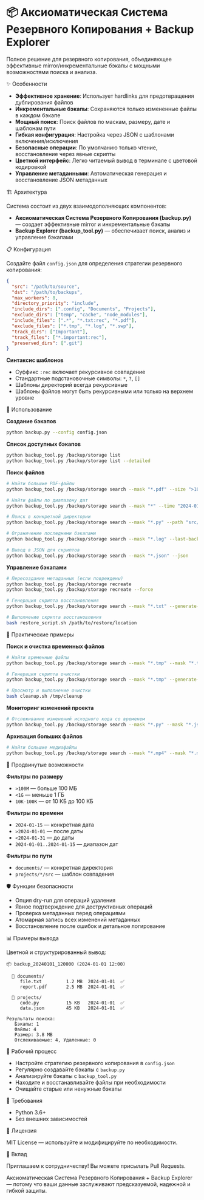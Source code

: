 # 📦 Аксиоматическая Система Резервного Копирования + Backup Explorer

Полное решение для резервного копирования, объединяющее эффективные mirror/инкрементальные бэкапы с мощными возможностями поиска и анализа.

✨ Особенности

* **Эффективное хранение**: Использует hardlinks для предотвращения дублирования файлов
* **Инкрементальные бэкапы**: Сохраняются только измененные файлы в каждом бэкапе
* **Мощный поиск**: Поиск файлов по маскам, размеру, дате и шаблонам пути
* **Гибкая конфигурация**: Настройка через JSON с шаблонами включения/исключения
* **Безопасные операции**: По умолчанию только чтение, восстановление через явные скрипты
* **Цветной интерфейс**: Легко читаемый вывод в терминале с цветовой кодировкой
* **Управление метаданными**: Автоматическая генерация и восстановление JSON метаданных

🏗 Архитектура

Система состоит из двух взаимодополняющих компонентов:

* **Аксиоматическая Система Резервного Копирования (backup.py)** — создает эффективные mirror и инкрементальные бэкапы
* **Backup Explorer (backup_tool.py)** — обеспечивает поиск, анализ и управление бэкапами

📋 Конфигурация

Создайте файл `config.json` для определения стратегии резервного копирования:

```json
{
  "src": "/path/to/source",
  "dst": "/path/to/backups",
  "max_workers": 8,
  "directory_priority": "include",
  "include_dirs": [".config", "Documents", "Projects"],
  "exclude_dirs": ["temp", "cache", "node_modules"],
  "include_files": [".*", "*.txt:rec", "*.pdf"],
  "exclude_files": ["*.tmp", "*.log", "*.swp"],
  "track_dirs": ["Important"],
  "track_files": ["*.important:rec"],
  "preserved_dirs": [".git"]
}
```

**Синтаксис шаблонов**

* Суффикс `:rec` включает рекурсивное совпадение
* Стандартные подстановочные символы: `*`, `?`, `[]`
* Шаблоны директорий всегда рекурсивные
* Шаблоны файлов могут быть рекурсивными или только на верхнем уровне

🚀 Использование

**Создание бэкапов**
```bash
python backup.py --config config.json
```

**Список доступных бэкапов**
```bash
python backup_tool.py /backup/storage list
python backup_tool.py /backup/storage list --detailed
```

**Поиск файлов**
```bash
# Найти большие PDF-файлы
python backup_tool.py /backup/storage search --mask "*.pdf" --size ">10M"

# Найти файлы по диапазону дат
python backup_tool.py /backup/storage search --mask "*" --time "2024-01-01..2024-01-31"

# Поиск в конкретной директории
python backup_tool.py /backup/storage search --mask "*.py" --path "src/"

# Ограничение последними бэкапами
python backup_tool.py /backup/storage search --mask "*.log" --last-backups 5

# Вывод в JSON для скриптов
python backup_tool.py /backup/storage search --mask "*.json" --json
```

**Управление бэкапами**
```bash
# Пересоздание метаданных (если повреждены)
python backup_tool.py /backup/storage recreate
python backup_tool.py /backup/storage recreate --force

# Генерация скрипта восстановления
python backup_tool.py /backup/storage search --mask "*.txt" --generate-script restore_script.sh

# Выполнение скрипта восстановления
bash restore_script.sh /path/to/restore/location
```

🎯 Практические примеры

**Поиск и очистка временных файлов**
```bash
# Найти временные файлы
python backup_tool.py /backup/storage search --mask "*.tmp" --mask "*.temp" --mask "*.cache"

# Генерация скрипта очистки
python backup_tool.py /backup/storage search --mask "*.tmp" --generate-script cleanup.sh

# Просмотр и выполнение очистки
bash cleanup.sh /tmp/cleanup
```

**Мониторинг изменений проекта**
```bash
# Отслеживание изменений исходного кода со временем
python backup_tool.py /backup/storage search --mask "*.py" --mask "*.js" --time ">2024-01-01" --last-backups 7
```

**Архивация больших файлов**
```bash
# Найти большие медиафайлы
python backup_tool.py /backup/storage search --mask "*.mp4" --mask "*.mov" --size ">100M" --full-paths
```

🔧 Продвинутые возможности

**Фильтры по размеру**

* `>100M` — больше 100 МБ
* `<1G` — меньше 1 ГБ
* `10K-100K` — от 10 КБ до 100 КБ

**Фильтры по времени**

* `2024-01-15` — конкретная дата
* `>2024-01-01` — после даты
* `<2024-01-31` — до даты
* `2024-01-01..2024-01-15` — диапазон дат

**Фильтры по пути**

* `documents/` — конкретная директория
* `projects/*/src` — шаблон совпадения

🛡 Функции безопасности

* Опция dry-run для операций удаления
* Явное подтверждение для деструктивных операций
* Проверка метаданных перед операциями
* Атомарная запись всех изменений метаданных
* Восстановление после ошибок и детальное логирование

📊 Примеры вывода

Цветной и структурированный вывод:
```text
📦 backup_20240101_120000 (2024-01-01 12:00)

  📁 documents/
     file.txt         1.2 MB  2024-01-01  ✅
     report.pdf       2.5 MB  2024-01-01  ✅

  📁 projects/
     code.py          15 KB   2024-01-01  ✅
     data.json        45 KB   2024-01-01  ✅

Результаты поиска:
   Бэкапы: 1
   Файлы: 4
   Размер: 3.8 MB
   Отслеживаемые: 4, Удаленные: 0
```

🔄 Рабочий процесс

* Настройте стратегию резервного копирования в `config.json`
* Регулярно создавайте бэкапы с `backup.py`
* Анализируйте бэкапы с `backup_tool.py`
* Находите и восстанавливайте файлы при необходимости
* Очищайте старые или ненужные бэкапы

📝 Требования

* Python 3.6+
* Без внешних зависимостей

📄 Лицензия

MIT License — используйте и модифицируйте по необходимости.

🤝 Вклад

Приглашаем к сотрудничеству! Вы можете присылать Pull Requests.

Аксиоматическая Система Резервного Копирования + Backup Explorer — потому что ваши данные заслуживают предсказуемой, надежной и гибкой защиты.

